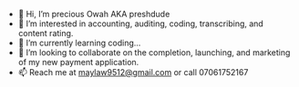 - 👋 Hi, I’m precious Owah AKA preshdude
- 👀 I’m interested in accounting, auditing, coding, transcribing, and content rating.
- 🌱 I’m currently learning coding...
- 💞️ I’m looking to collaborate on the completion, launching, and marketing of my new payment application.
- 📫 Reach me at maylaw9512@gmail.com or call 07061752167

<!---
preshdude/preshdude is a ✨ special ✨ repository because its `README.md` (this file) appears on your GitHub profile.
You can click the Preview link to take a look at your changes.
--->
